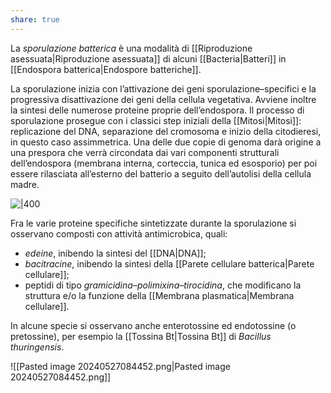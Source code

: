 ```yaml
---
share: true
---
```

La *sporulazione batterica* è una modalità di [[Riproduzione asessuata|Riproduzione asessuata]] di alcuni [[Bacteria|Batteri]] in [[Endospora batterica|Endospore batteriche]].

La sporulazione inizia con l’attivazione dei geni sporulazione–specifici e la progressiva disattivazione dei geni della cellula vegetativa. Avviene inoltre la sintesi delle numerose proteine proprie dell’endospora.
Il processo di sporulazione prosegue con i classici step iniziali della [[Mitosi|Mitosi]]: replicazione del DNA, separazione del cromosoma e inizio della citodieresi, in questo caso assimmetrica.
Una delle due copie di genoma darà origine a una prespora che verrà circondata dai vari componenti strutturali dell’endospora (membrana interna, corteccia, tunica ed esosporio) per poi essere rilasciata all’esterno del batterio a seguito dell’autolisi della cellula madre.

![|400](bd3ecd07247290c517de5ab25dd79c03_MD5%201.png)

Fra le varie proteine specifiche sintetizzate durante la sporulazione si osservano composti con attività antimicrobica, quali:
- *edeine*, inibendo la sintesi del [[DNA|DNA]];
- *bacitracine*, inibendo la sintesi della [[Parete cellulare batterica|Parete cellulare]];
- peptidi di tipo *gramicidina–polimixina–tirocidina*, che modificano la struttura e/o la funzione della [[Membrana plasmatica|Membrana cellulare]].

In alcune specie si osservano anche enterotossine ed endotossine (o pretossine), per esempio la [[Tossina Bt|Tossina Bt]] di *Bacillus thuringensis*.

![[Pasted image 20240527084452.png|Pasted image 20240527084452.png]]